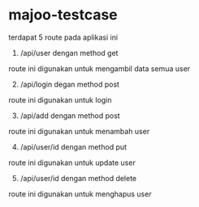 # majoo-testcase

terdapat 5 route pada aplikasi ini

1. /api/user dengan method get

route ini digunakan untuk mengambil data semua user

2. /api/login degan method post

route ini digunakan untuk login

3. /api/add dengan method post

route ini digunakan untuk menambah user

4. /api/user/id dengan method put

route ini digunakan untuk update user

5. /api/user/id dengan method delete

route ini digunakan untuk menghapus user
